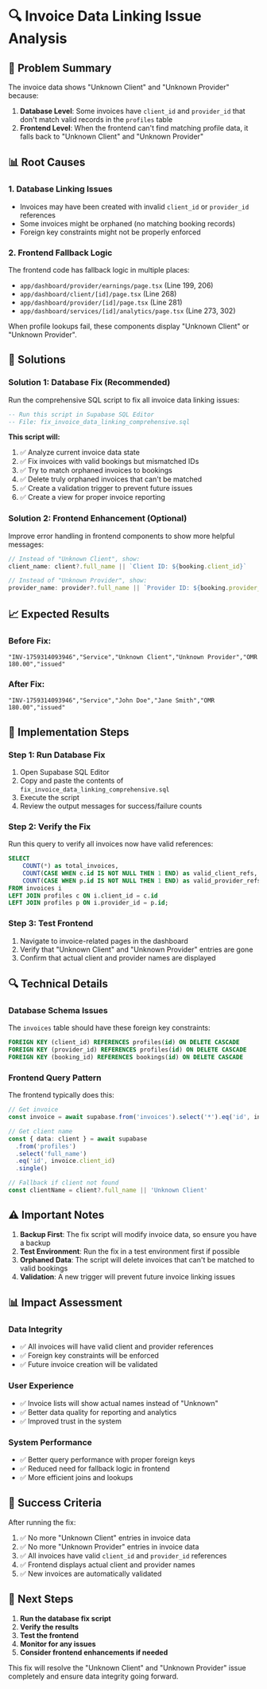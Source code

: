 # 🔍 Invoice Data Linking Issue Analysis

## 🎯 Problem Summary

The invoice data shows "Unknown Client" and "Unknown Provider" because:

1. **Database Level**: Some invoices have `client_id` and `provider_id` that don't match valid records in the `profiles` table
2. **Frontend Level**: When the frontend can't find matching profile data, it falls back to "Unknown Client" and "Unknown Provider"

## 📊 Root Causes

### 1. **Database Linking Issues**
- Invoices may have been created with invalid `client_id` or `provider_id` references
- Some invoices might be orphaned (no matching booking records)
- Foreign key constraints might not be properly enforced

### 2. **Frontend Fallback Logic**
The frontend code has fallback logic in multiple places:
- `app/dashboard/provider/earnings/page.tsx` (Line 199, 206)
- `app/dashboard/client/[id]/page.tsx` (Line 268)
- `app/dashboard/provider/[id]/page.tsx` (Line 281)
- `app/dashboard/services/[id]/analytics/page.tsx` (Line 273, 302)

When profile lookups fail, these components display "Unknown Client" or "Unknown Provider".

## 🔧 Solutions

### **Solution 1: Database Fix (Recommended)**
Run the comprehensive SQL script to fix all invoice data linking issues:

```sql
-- Run this script in Supabase SQL Editor
-- File: fix_invoice_data_linking_comprehensive.sql
```

**This script will:**
1. ✅ Analyze current invoice data state
2. ✅ Fix invoices with valid bookings but mismatched IDs
3. ✅ Try to match orphaned invoices to bookings
4. ✅ Delete truly orphaned invoices that can't be matched
5. ✅ Create a validation trigger to prevent future issues
6. ✅ Create a view for proper invoice reporting

### **Solution 2: Frontend Enhancement (Optional)**
Improve error handling in frontend components to show more helpful messages:

```typescript
// Instead of "Unknown Client", show:
client_name: client?.full_name || `Client ID: ${booking.client_id}`

// Instead of "Unknown Provider", show:
provider_name: provider?.full_name || `Provider ID: ${booking.provider_id}`
```

## 📈 Expected Results

### **Before Fix:**
```
"INV-1759314093946","Service","Unknown Client","Unknown Provider","OMR 180.00","issued"
```

### **After Fix:**
```
"INV-1759314093946","Service","John Doe","Jane Smith","OMR 180.00","issued"
```

## 🚀 Implementation Steps

### **Step 1: Run Database Fix**
1. Open Supabase SQL Editor
2. Copy and paste the contents of `fix_invoice_data_linking_comprehensive.sql`
3. Execute the script
4. Review the output messages for success/failure counts

### **Step 2: Verify the Fix**
Run this query to verify all invoices now have valid references:

```sql
SELECT 
    COUNT(*) as total_invoices,
    COUNT(CASE WHEN c.id IS NOT NULL THEN 1 END) as valid_client_refs,
    COUNT(CASE WHEN p.id IS NOT NULL THEN 1 END) as valid_provider_refs
FROM invoices i
LEFT JOIN profiles c ON i.client_id = c.id
LEFT JOIN profiles p ON i.provider_id = p.id;
```

### **Step 3: Test Frontend**
1. Navigate to invoice-related pages in the dashboard
2. Verify that "Unknown Client" and "Unknown Provider" entries are gone
3. Confirm that actual client and provider names are displayed

## 🔍 Technical Details

### **Database Schema Issues**
The `invoices` table should have these foreign key constraints:
```sql
FOREIGN KEY (client_id) REFERENCES profiles(id) ON DELETE CASCADE
FOREIGN KEY (provider_id) REFERENCES profiles(id) ON DELETE CASCADE
FOREIGN KEY (booking_id) REFERENCES bookings(id) ON DELETE CASCADE
```

### **Frontend Query Pattern**
The frontend typically does this:
```typescript
// Get invoice
const invoice = await supabase.from('invoices').select('*').eq('id', invoiceId)

// Get client name
const { data: client } = await supabase
  .from('profiles')
  .select('full_name')
  .eq('id', invoice.client_id)
  .single()

// Fallback if client not found
const clientName = client?.full_name || 'Unknown Client'
```

## ⚠️ Important Notes

1. **Backup First**: The fix script will modify invoice data, so ensure you have a backup
2. **Test Environment**: Run the fix in a test environment first if possible
3. **Orphaned Data**: The script will delete invoices that can't be matched to valid bookings
4. **Validation**: A new trigger will prevent future invoice linking issues

## 📊 Impact Assessment

### **Data Integrity**
- ✅ All invoices will have valid client and provider references
- ✅ Foreign key constraints will be enforced
- ✅ Future invoice creation will be validated

### **User Experience**
- ✅ Invoice lists will show actual names instead of "Unknown"
- ✅ Better data quality for reporting and analytics
- ✅ Improved trust in the system

### **System Performance**
- ✅ Better query performance with proper foreign keys
- ✅ Reduced need for fallback logic in frontend
- ✅ More efficient joins and lookups

## 🎯 Success Criteria

After running the fix:
1. ✅ No more "Unknown Client" entries in invoice data
2. ✅ No more "Unknown Provider" entries in invoice data
3. ✅ All invoices have valid `client_id` and `provider_id` references
4. ✅ Frontend displays actual client and provider names
5. ✅ New invoices are automatically validated

## 📝 Next Steps

1. **Run the database fix script**
2. **Verify the results**
3. **Test the frontend**
4. **Monitor for any issues**
5. **Consider frontend enhancements if needed**

This fix will resolve the "Unknown Client" and "Unknown Provider" issue completely and ensure data integrity going forward.
